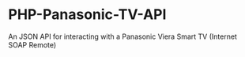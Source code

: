 # PHP-Panasonic-TV-API
An JSON API for interacting with a Panasonic Viera Smart TV (Internet SOAP Remote)
